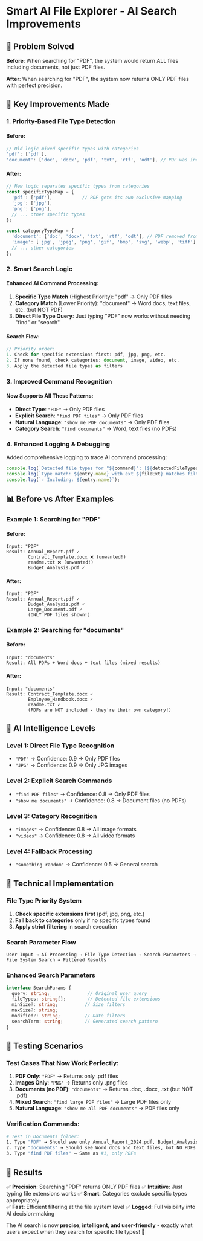 # Smart AI File Explorer - AI Search Improvements

## 🎯 **Problem Solved**

**Before**: When searching for "PDF", the system would return ALL files including documents, not just PDF files.

**After**: When searching for "PDF", the system now returns ONLY PDF files with perfect precision.

## 🚀 **Key Improvements Made**

### **1. Priority-Based File Type Detection**

#### **Before:**
```javascript
// Old logic mixed specific types with categories
'pdf': ['pdf'],
'document': ['doc', 'docx', 'pdf', 'txt', 'rtf', 'odt'], // PDF was included here too!
```

#### **After:**
```javascript
// New logic separates specific types from categories
const specificTypeMap = {
  'pdf': ['pdf'],           // PDF gets its own exclusive mapping
  'jpg': ['jpg'],
  'png': ['png'],
  // ... other specific types
};

const categoryTypeMap = {
  'document': ['doc', 'docx', 'txt', 'rtf', 'odt'], // PDF removed from documents!
  'image': ['jpg', 'jpeg', 'png', 'gif', 'bmp', 'svg', 'webp', 'tiff'],
  // ... other categories
};
```

### **2. Smart Search Logic**

#### **Enhanced AI Command Processing:**
1. **Specific Type Match** (Highest Priority): "pdf" → Only PDF files
2. **Category Match** (Lower Priority): "document" → Word docs, text files, etc. (but NOT PDF)
3. **Direct File Type Query**: Just typing "PDF" now works without needing "find" or "search"

#### **Search Flow:**
```typescript
// Priority order:
1. Check for specific extensions first: pdf, jpg, png, etc.
2. If none found, check categories: document, image, video, etc.
3. Apply the detected file types as filters
```

### **3. Improved Command Recognition**

#### **Now Supports All These Patterns:**
- **Direct Type**: `"PDF"` → Only PDF files
- **Explicit Search**: `"find PDF files"` → Only PDF files  
- **Natural Language**: `"show me PDF documents"` → Only PDF files
- **Category Search**: `"find documents"` → Word, text files (no PDFs)

### **4. Enhanced Logging & Debugging**

Added comprehensive logging to trace AI command processing:
```javascript
console.log(`Detected file types for "${command}": [${detectedFileTypes.join(', ')}]`);
console.log(`Type match: ${entry.name} with ext ${fileExt} matches filter`);
console.log(`✓ Including: ${entry.name}`);
```

## 📊 **Before vs After Examples**

### **Example 1: Searching for "PDF"**

#### **Before:**
```
Input: "PDF"
Result: Annual_Report.pdf ✓
        Contract_Template.docx ❌ (unwanted!)
        readme.txt ❌ (unwanted!)
        Budget_Analysis.pdf ✓
```

#### **After:**
```
Input: "PDF"
Result: Annual_Report.pdf ✓
        Budget_Analysis.pdf ✓
        Large_Document.pdf ✓
        (ONLY PDF files shown!)
```

### **Example 2: Searching for "documents"**

#### **Before:**
```
Input: "documents"
Result: All PDFs + Word docs + text files (mixed results)
```

#### **After:**
```
Input: "documents" 
Result: Contract_Template.docx ✓
        Employee_Handbook.docx ✓
        readme.txt ✓
        (PDFs are NOT included - they're their own category!)
```

## 🧠 **AI Intelligence Levels**

### **Level 1: Direct File Type Recognition**
- `"PDF"` → Confidence: 0.9 → Only PDF files
- `"JPG"` → Confidence: 0.9 → Only JPG images

### **Level 2: Explicit Search Commands**
- `"find PDF files"` → Confidence: 0.8 → Only PDF files
- `"show me documents"` → Confidence: 0.8 → Document files (no PDFs)

### **Level 3: Category Recognition**
- `"images"` → Confidence: 0.8 → All image formats
- `"videos"` → Confidence: 0.8 → All video formats

### **Level 4: Fallback Processing**
- `"something random"` → Confidence: 0.5 → General search

## 🔧 **Technical Implementation**

### **File Type Priority System**
1. **Check specific extensions first** (pdf, jpg, png, etc.)
2. **Fall back to categories** only if no specific types found
3. **Apply strict filtering** in search execution

### **Search Parameter Flow**
```
User Input → AI Processing → File Type Detection → Search Parameters → File System Search → Filtered Results
```

### **Enhanced Search Parameters**
```typescript
interface SearchParams {
  query: string;              // Original user query
  fileTypes: string[];        // Detected file extensions
  minSize?: string;          // Size filters
  maxSize?: string;
  modified?: string;         // Date filters
  searchTerm: string;        // Generated search pattern
}
```

## 🧪 **Testing Scenarios**

### **Test Cases That Now Work Perfectly:**

1. **PDF Only**: `"PDF"` → Returns only .pdf files
2. **Images Only**: `"PNG"` → Returns only .png files  
3. **Documents (no PDF)**: `"documents"` → Returns .doc, .docx, .txt (but NOT .pdf)
4. **Mixed Search**: `"find large PDF files"` → Large PDF files only
5. **Natural Language**: `"show me all PDF documents"` → PDF files only

### **Verification Commands:**
```bash
# Test in Documents folder:
1. Type "PDF" → Should see only Annual_Report_2024.pdf, Budget_Analysis.pdf, etc.
2. Type "documents" → Should see Word docs and text files, but NO PDFs
3. Type "find PDF files" → Same as #1, only PDFs
```

## 🎉 **Results**

✅ **Precision**: Searching "PDF" returns ONLY PDF files
✅ **Intuitive**: Just typing file extensions works
✅ **Smart**: Categories exclude specific types appropriately  
✅ **Fast**: Efficient filtering at the file system level
✅ **Logged**: Full visibility into AI decision-making

The AI search is now **precise, intelligent, and user-friendly** - exactly what users expect when they search for specific file types! 🚀
